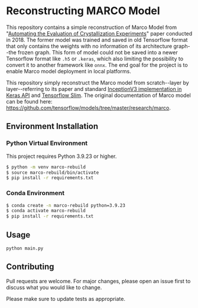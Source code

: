 # Reconstructing MARCO Model
This repository contains a simple reconstruction of Marco Model from "[Automating the Evaluation of Crystallization Experiments](https://arxiv.org/pdf/1803.10342)" paper conducted in 2018. The former model was trained and saved in old Tensorflow format that only contains the weights with no information of its architecture graph--the frozen graph. This form of model could not be saved into a newer Tensorflow format like `.h5` or `.keras`, which also limiting the possibility to convert it to another framework like `onnx`. The end goal for the project is to enable Marco model deployment in local platforms.

This repository simply reconstruct the Marco model from scratch--layer by layer--referring to its paper and standard [InceptionV3 implementation in Keras API](https://github.com/keras-team/keras/blob/v3.3.3/keras/src/applications/inception_v3.py) and [Tensorflow Slim](https://github.com/tensorflow/models/blob/master/research/slim/nets/inception_v3.py). The original documentation of Marco model can be found here: https://github.com/tensorflow/models/tree/master/research/marco.

## Environment Installation
### Python Virtual Environment
This project requires Python 3.9.23 or higher.
```bash
$ python -m venv marco-rebuild
$ source marco-rebuild/bin/activate
$ pip install -r requirements.txt
```
### Conda Environment
```bash
$ conda create -n marco-rebuild python=3.9.23
$ conda activate marco-rebuild
$ pip install -r requirements.txt
```
## Usage

```bash
python main.py
```

## Contributing

Pull requests are welcome. For major changes, please open an issue first
to discuss what you would like to change.

Please make sure to update tests as appropriate.